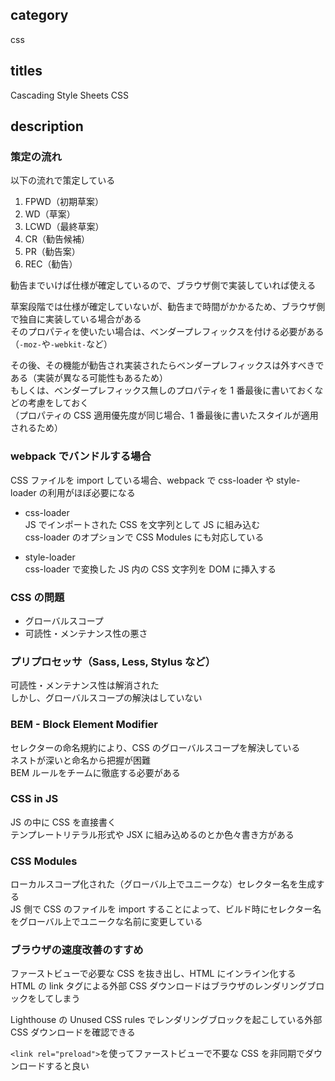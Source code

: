 ## category

css

## titles

Cascading Style Sheets
CSS

## description

### 策定の流れ

以下の流れで策定している

1. FPWD（初期草案）
1. WD（草案）
1. LCWD（最終草案）
1. CR（勧告候補）
1. PR（勧告案）
1. REC（勧告）

勧告までいけば仕様が確定しているので、ブラウザ側で実装していれば使える

草案段階では仕様が確定していないが、勧告まで時間がかかるため、ブラウザ側で独自に実装している場合がある  
そのプロパティを使いたい場合は、ベンダープレフィックスを付ける必要がある（`-moz-`や`-webkit-`など）

その後、その機能が勧告され実装されたらベンダープレフィックスは外すべきである（実装が異なる可能性もあるため）  
もしくは、ベンダープレフィックス無しのプロパティを 1 番最後に書いておくなどの考慮をしておく  
（プロパティの CSS 適用優先度が同じ場合、1 番最後に書いたスタイルが適用されるため）

### webpack でバンドルする場合

CSS ファイルを import している場合、webpack で css-loader や style-loader の利用がほぼ必要になる

- css-loader  
  JS でインポートされた CSS を文字列として JS に組み込む  
  css-loader のオプションで CSS Modules にも対応している

- style-loader  
  css-loader で変換した JS 内の CSS 文字列を DOM に挿入する

### CSS の問題

- グローバルスコープ
- 可読性・メンテナンス性の悪さ

### プリプロセッサ（Sass, Less, Stylus など）

可読性・メンテナンス性は解消された  
しかし、グローバルスコープの解決はしていない

### BEM - Block Element Modifier

セレクターの命名規約により、CSS のグローバルスコープを解決している  
ネストが深いと命名から把握が困難  
BEM ルールをチームに徹底する必要がある

### CSS in JS

JS の中に CSS を直接書く  
テンプレートリテラル形式や JSX に組み込めるのとか色々書き方がある

### CSS Modules

ローカルスコープ化された（グローバル上でユニークな）セレクター名を生成する  
JS 側で CSS のファイルを import することによって、ビルド時にセレクター名をグローバル上でユニークな名前に変更している

### ブラウザの速度改善のすすめ

ファーストビューで必要な CSS を抜き出し、HTML にインライン化する  
HTML の link タグによる外部 CSS ダウンロードはブラウザのレンダリングブロックをしてしまう

Lighthouse の Unused CSS rules でレンダリングブロックを起こしている外部 CSS ダウンロードを確認できる

`<link rel="preload">`を使ってファーストビューで不要な CSS を非同期でダウンロードすると良い
